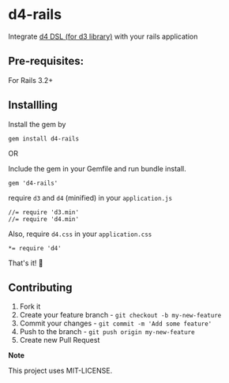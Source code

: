 d4-rails
========

Integrate [d4 DSL (for d3 library)](https://github.com/heavysixer/d4) with your rails application

## Pre-requisites:

For Rails 3.2+

## Installling

Install the gem by

    gem install d4-rails

OR

Include the gem in your Gemfile and run bundle install.

    gem 'd4-rails'

require `d3` and `d4` (minified) in your `application.js`

    //= require 'd3.min'
    //= require 'd4.min'

Also, require `d4.css` in your `application.css`

    *= require 'd4'


That's it! :pray:

## Contributing

1. Fork it
2. Create your feature branch - `git checkout -b my-new-feature`
3. Commit your changes - `git commit -m 'Add some feature'`
4. Push to the branch - `git push origin my-new-feature`
5. Create new Pull Request

**Note**

This project uses MIT-LICENSE.
